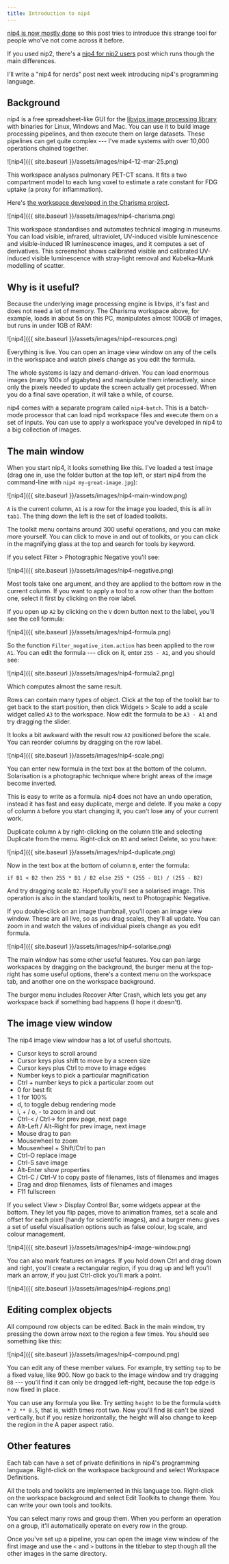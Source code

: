 ```yaml
---
title: Introduction to nip4 
---
```


[nip4 is now mostly done](https://github.com/jcupitt/nip4)
so this post tries to introduce this strange tool for people who've not
come across it before.

If you used nip2, there's a [nip4 for nip2
users](https://www.libvips.org/2025/03/12/nip4-for-nip2-users.html) post
which runs though the main differences.

I'll write a "nip4 for nerds" post next week introducing nip4's programming
language.

## Background

nip4 is a free spreadsheet-like GUI for the [libvips image processing
library](https://www.libvips.org/) with binaries for Linux, Windows and Mac.
You can use it to build image processing pipelines, and then execute them on
large datasets. These pipelines can get quite complex --- I've made systems
with over 10,000 operations chained together.

![nip4]({{ site.baseurl }}/assets/images/nip4-12-mar-25.png)

This workspace analyses pulmonary PET-CT scans. It fits a two compartment
model to each lung voxel to estimate a rate constant for FDG uptake (a proxy
for inflammation).

Here's [the workspace developed in the Charisma
project](https://github.com/BritishMuseum/bm-charisma). 

![nip4]({{ site.baseurl }}/assets/images/nip4-charisma.png)

This workspace standardises and automates technical imaging in museums. You
can load visible, infrared, ultraviolet, UV-induced visible luminescence and
visible-induced IR luminescence images, and it computes a set of derivatives.
This screenshot shows calibrated visible and calibrated UV-induced visible 
luminescence with stray-light removal and Kubelka–Munk modelling of scatter.

## Why is it useful?

Because the underlying image processing engine is libvips, it's fast and
does not need a lot of memory. The Charisma workspace above, for example,
loads in about 5s on this PC, manipulates almost 100GB of images, but runs
in under 1GB of RAM:

![nip4]({{ site.baseurl }}/assets/images/nip4-resources.png)

Everything is live. You can open an image view window on any of the
cells in the workspace and watch pixels change as you edit the formula.

The whole systems is lazy and demand-driven. You can load enormous images
(many 100s of gigabytes) and manipulate them interactively, since only the
pixels needed to update the screen actually get processed. When you do a final
save operation, it will take a while, of course.

nip4 comes with a separate program called `nip4-batch`. This is a batch-mode
processor that can load nip4 workspace files and execute them on a set of
inputs. You can use to apply a workspace you've developed in nip4 to a big
collection of images.

## The main window

When you start nip4, it looks something like this. I've loaded a test image
(drag one in, use the folder button at the top left, or start nip4 from the
command-line with `nip4 my-great-image.jpg`):

![nip4]({{ site.baseurl }}/assets/images/nip4-main-window.png)

`A` is the current column, `A1` is a row for the image you loaded, this is all
in `tab1`. The thing down the left is the set of loaded toolkits. 

The toolkit menu contains around 300 useful operations, and you can make more
yourself. You can click to move in and out of toolkits, or you can
click in the magnifying glass at the top and search for tools by keyword.

If you select Filter > Photographic Negative you'll see:

![nip4]({{ site.baseurl }}/assets/images/nip4-negative.png)

Most tools take one argument, and they are applied to the bottom row 
in the current column. If you want to apply a tool to a row other than the
bottom one, select it first by clicking on the row label.

If you open up `A2` by clicking on the `V` down button next to the label,
you'll see the cell formula:

![nip4]({{ site.baseurl }}/assets/images/nip4-formula.png)

So the function `Filter_negative_item.action` has been applied to the row `A1`.
You can edit the formula --- click on it, enter `255 - A1`, and you should see:

![nip4]({{ site.baseurl }}/assets/images/nip4-formula2.png)

Which computes almost the same result.

Rows can contain many types of object. Click at the top of the toolkit
bar to get back to the start position, then click Widgets > Scale to add a
scale widget called `A3` to the workspace. Now edit the formula to be
`A3 - A1` and try dragging the slider. 

It looks a bit awkward with the result row `A2` positioned before the scale.
You can reorder columns by dragging on the row label. 

![nip4]({{ site.baseurl }}/assets/images/nip4-scale.png)

You can enter new formula in the text box at the bottom of the column.
Solarisation is a photographic technique where bright areas of the image
become inverted. 

This is easy to write as a formula.  nip4 does not have an undo operation,
instead it has fast and easy duplicate, merge and delete. If you make a
copy of column `A` before you start changing it, you can't lose any of your
current work.

Duplicate column `A` by right-clicking on the column title and selecting
Duplicate from the menu.  Right-click on `B3` and select Delete, so you have:

![nip4]({{ site.baseurl }}/assets/images/nip4-duplicate.png)

Now in the text box at the bottom of column `B`, enter the formula:

```
if B1 < B2 then 255 * B1 / B2 else 255 * (255 - B1) / (255 - B2)
```

And try dragging scale `B2`. Hopefully you'll see a solarised image.
This operation is also in the standard toolkits, next to Photographic
Negative.

If you double-click on an image thumbnail, you'll open an image view window.
These are all live, so as you drag scales, they'll all update. You can zoom
in and watch the values of individual pixels change as you edit formula.

![nip4]({{ site.baseurl }}/assets/images/nip4-solarise.png)

The main window has some other useful features. You can pan large workspaces
by dragging on the background, the burger menu at the top-right has some
useful options, there's a context menu on the workspace tab, and another one
on the workspace background.

The burger menu includes Recover After Crash, which lets you get any workspace
back if something bad happens (I hope it doesn't).

## The image view window

The nip4 image view window has a lot of useful shortcuts.

* Cursor keys to scroll around
* Cursor keys plus shift to move by a screen size
* Cursor keys plus Ctrl to move to image edges
* Number keys to pick a particular magnification
* Ctrl + number keys to pick a particular zoom out
* 0 for best fit
* 1 for 100% 
* d, to toggle debug rendering mode
* i, + / o, - to zoom in and out
* Ctrl-< / Ctrl-> for prev page, next page
* Alt-Left / Alt-Right for prev image, next image
* Mouse drag to pan
* Mousewheel to zoom
* Mousewheel + Shift/Ctrl to pan
* Ctrl-O replace image
* Ctrl-S save image
* Alt-Enter show properties
* Ctrl-C / Ctrl-V to copy paste of filenames, lists of filenames and images
* Drag and drop filenames, lists of filenames and images
* F11 fullscreen

If you select View > Display Control Bar, some widgets appear at the bottom.
They let you flip pages, move to animation frames, set a scale and offset
for each pixel (handy for scientific images), and a burger menu gives
a set of useful visualisation options such as false colour, log scale,
and colour management.

![nip4]({{ site.baseurl }}/assets/images/nip4-image-window.png)

You can also mark features on images. If you hold down Ctrl and drag down and
right, you'll create a rectangular region, if you drag up and left you'll mark
an arrow, if you just Ctrl-click you'll mark a point.

![nip4]({{ site.baseurl }}/assets/images/nip4-regions.png)

## Editing complex objects

All compound row objects can be edited. Back in the main window, try pressing
the down arrow next to the region a few times. You should see something like
this:

![nip4]({{ site.baseurl }}/assets/images/nip4-compound.png)

You can edit any of these member values. For example, try setting `top` to
be a fixed value, like 900. Now go back to the image window and try dragging
`B8` --- you'll find it can only be dragged left-right, because the top edge
is now fixed in place.

You can use any formula you like. Try setting `height` to be the formula
`width * 2 ** 0.5`, that is, width times root two. Now you'll find `B8` can't
be sized vertically, but if you resize horizontally, the height will also
change to keep the region in the A paper aspect ratio.

## Other features

Each tab can have a set of private definitions in nip4's programming language.
Right-click on the workspace background and select Workspace Definitions.

All the tools and toolkits are implemented in this language too. Right-click
on the workspace background and select Edit Toolkits to change them. You can
write your own tools and toolkits.

You can select many rows and group them. When you perform an operation on
a group, it'll automatically operate on every row in the group.

Once you've set up a pipeline, you can open the image view window of the first
image and use the `<` and `>` buttons in the titlebar to step though all the
other images in the same directory.
